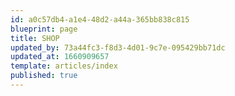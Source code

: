 ```yaml
---
id: a0c57db4-a1e4-48d2-a44a-365bb838c815
blueprint: page
title: SHOP
updated_by: 73a44fc3-f8d3-4d01-9c7e-095429bb71dc
updated_at: 1660909657
template: articles/index
published: true
---
```

